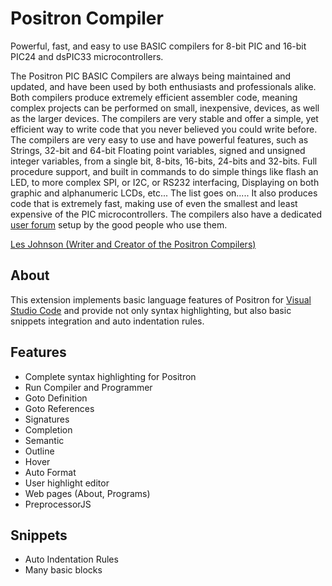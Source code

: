 
# Positron Compiler
Powerful, fast, and easy to use BASIC compilers for 8-bit PIC and 16-bit PIC24 and dsPIC33 microcontrollers. 

The Positron PIC BASIC Compilers are always being maintained and updated, and have been used by both enthusiasts and professionals alike. Both compilers produce
extremely efficient assembler code, meaning complex projects can be performed on small, inexpensive, devices, as well as the larger devices. The compilers are very
stable and offer a simple, yet efficient way to write code that you never believed you could write before. The compilers are very easy to use and have powerful
features, such as Strings, 32-bit and 64-bit Floating point variables, signed and unsigned integer variables, from a single bit, 8-bits, 16-bits, 24-bits and 32-bits.
Full procedure support, and built in commands to do simple things like flash an LED, to more complex SPI, or I2C, or RS232 interfacing, Displaying on both graphic and
alphanumeric LCDs, etc... The list goes on..... It also produces code that is extremely fast, making use of even the smallest and least expensive of the PIC microcontrollers.
The compilers also have a dedicated [user forum](https://protoncompiler.com) setup by the good people who use them.

[Les Johnson (Writer and Creator of the Positron Compilers)](https://rosettamicro.com)

## About
This extension implements basic language features of Positron for [Visual Studio Code](https://code.visualstudio.com/) and
provide not only syntax highlighting, but also basic snippets integration and auto indentation rules.

## Features
- Complete syntax highlighting for Positron
- Run Compiler and Programmer
- Goto Definition
- Goto References
- Signatures
- Completion
- Semantic
- Outline
- Hover
- Auto Format
- User highlight editor
- Web pages (About, Programs)
- PreprocessorJS

## Snippets
- Auto Indentation Rules
- Many basic blocks

